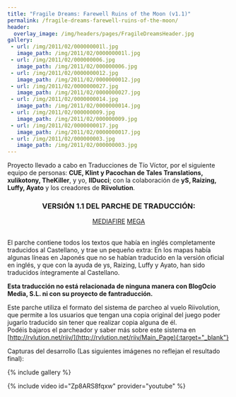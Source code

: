 ```yaml
---
title: "Fragile Dreams: Farewell Ruins of the Moon (v1.1)"
permalink: /fragile-dreams-farewell-ruins-of-the-moon/
header:
  overlay_image: /img/headers/pages/FragileDreamsHeader.jpg
gallery:
 - url: /img/2011/02/000000001l.jpg
   image_path: /img/2011/02/000000001l.jpg
 - url: /img/2011/02/000000006.jpg
   image_path: /img/2011/02/000000006.jpg
 - url: /img/2011/02/0000000012.jpg
   image_path: /img/2011/02/0000000012.jpg
 - url: /img/2011/02/0000000027.jpg
   image_path: /img/2011/02/0000000027.jpg
 - url: /img/2011/02/0000000014.jpg
   image_path: /img/2011/02/0000000014.jpg
 - url: /img/2011/02/000000009.jpg
   image_path: /img/2011/02/000000009.jpg
 - url: /img/2011/02/0000000017.jpg
   image_path: /img/2011/02/0000000017.jpg
 - url: /img/2011/02/000000003.jpg
   image_path: /img/2011/02/000000003.jpg
---
```

Proyecto llevado a cabo en Traducciones de Tío Víctor, por el siguiente equipo de personas: 
**CUE, Klint y Pacochan de Tales Translations, xulikotony, TheKiller**, y yo, **IlDucci**; 
con la colaboración de **yS, Raizing, Luffy, Ayato** y los creadores de **Riivolution**.

<h3 style="text-align: center;">VERSIÓN 1.1 DEL PARCHE DE TRADUCCIÓN:</h3>

<center>
<a href="http://www.mediafire.com/download/eva1brhnodvb53d/FragileDreamsESP11.7z" class="btn btn--primary btn--x-large" target="_blank">MEDIAFIRE</a> <a href="https://mega.nz/#!QUlSnawK!VPhIxEUNwvN7ZNaXmSL1uhB1nqm_ph6bscwnt-WWNC4" class="btn btn--primary btn--x-large" target="_blank">MEGA</a>
</center><br>

El parche contiene todos los textos que había en inglés completamente traducidos al Castellano, 
y trae un pequeño extra: En los mapas había algunas líneas en Japonés que no se habían traducido 
en la versión oficial en inglés, y que con la ayuda de ys, Raizing, Luffy y Ayato, han sido 
traducidos íntegramente al Castellano.

**Esta traducción no está relacionada de ninguna manera con BlogOcio Media, S.L. ni con su 
proyecto de fantraducción.**

Este parche utiliza el formato del sistema de parcheo al vuelo Riivolution, que permite a los 
usuarios que tengan una copia original del juego poder jugarlo traducido sin tener que realizar 
copia alguna de él.  
Podéis bajaros el parcheador y saber más sobre este sistema en [http://rvlution.net/riiv/](http://rvlution.net/riiv/Main_Page){:target="_blank"}

Capturas del desarrollo (Las siguientes imágenes no reflejan el resultado final):

{% include gallery %}

{% include video id="Zp8ARS8fqxw" provider="youtube" %}
